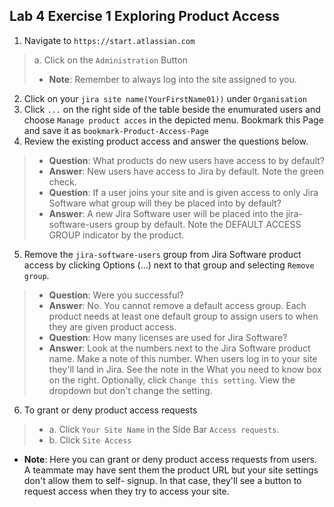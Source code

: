 ## Lab 4 Exercise 1 Exploring Product Access
1. Navigate to `https://start.atlassian.com`
> a. Click on the `Administration` Button
> * **Note**: Remember to always log into the site assigned to you.
2. Click on your `jira site name(YourFirstName01))` under `Organisation`
3. Click `...` on the right side of the table beside the enumurated users and choose `Manage product acces` in the depicted menu. Bookmark this Page and save it as `bookmark-Product-Access-Page`
4. Review the existing product access and answer the questions below.
> * **Question**: What products do new users have access to by default?
> * **Answer**: New users have access to Jira by default. Note the green check.
> * **Question**: If a user joins your site and is given access to only Jira Software what
group will they be placed into by default?
> * **Answer**: A new Jira Software user will be placed into the jira-software-users group
by default. Note the DEFAULT ACCESS GROUP indicator by the product.

5. Remove the `jira-software-users` group from Jira Software product access by clicking Options (...) next to that group and selecting `Remove group`.
> * **Question**: Were you successful?
> * **Answer**: No. You cannot remove a default access group. Each product needs at least one default group to assign users to when they are given product access.
> * **Question**: How many licenses are used for Jira Software?
> * **Answer**: Look at the numbers next to the Jira Software product name. Make a note
of this number.
> When users log in to your site they'll land in Jira. See the note in the What
you need to know box on the right. Optionally, click `Change this setting`. View the
dropdown but don't change the setting. 
6. To grant or deny product access requests 
>* a. Click `Your Site Name` in the Side Bar `Access requests`.
>* b. Click `Site Access`
* **Note**: Here you can grant or deny product access requests from users. A teammate may have sent them the product URL but your site settings don't allow them to self- signup. In that case, they'll see a button to request access when they try to access your site.